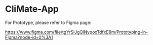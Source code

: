 # CliMate-App

For Prototype, please refer to Figma page:

https://www.figma.com/file/tgYrSiJgQiNypoxTdfxE8m/Prototyping-in-Figma?node-id=0%3A1
